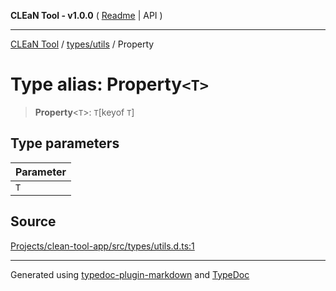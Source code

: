 **CLEaN Tool - v1.0.0** ( [Readme](../../../README.md) \| API )

***

[CLEaN Tool](../../../modules.md) / [types/utils](../README.md) / Property

# Type alias: Property`<T>`

> **Property**\<`T`\>: `T`\[keyof `T`\]

## Type parameters

| Parameter |
| :------ |
| `T` |

## Source

[Projects/clean-tool-app/src/types/utils.d.ts:1](https://github.com/yuckyh/clean-tool-app/)

***

Generated using [typedoc-plugin-markdown](https://www.npmjs.com/package/typedoc-plugin-markdown) and [TypeDoc](https://typedoc.org/)
